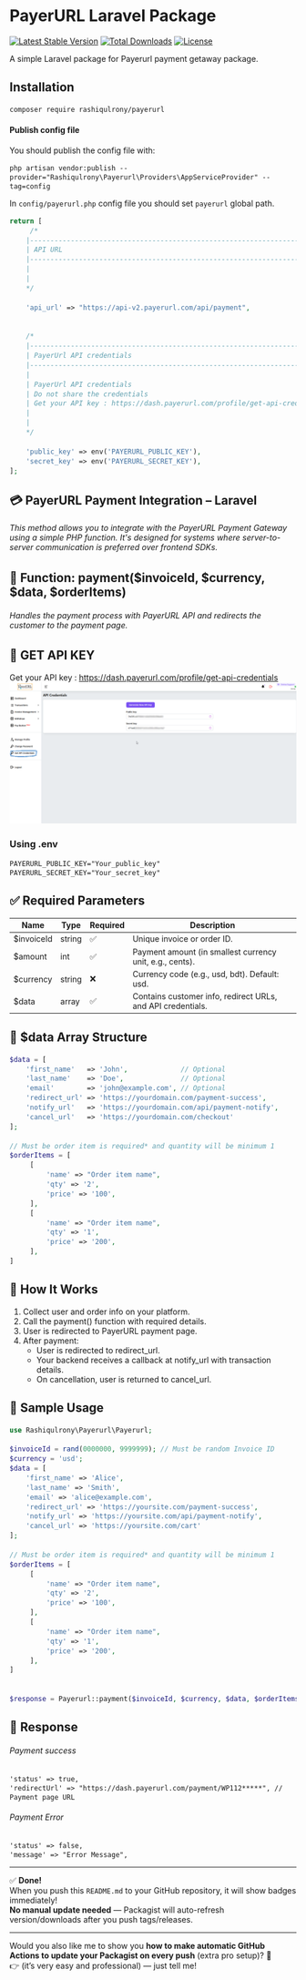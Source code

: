 # PayerURL Laravel Package

[![Latest Stable Version](https://poser.pugx.org/rashiqulrony/payerurl/v/stable)](https://packagist.org/packages/rashiqulrony/payerurl)
[![Total Downloads](https://poser.pugx.org/rashiqulrony/payerurl/downloads)](https://packagist.org/packages/rashiqulrony/payerurl)
[![License](https://poser.pugx.org/rashiqulrony/payerurl/license)](https://packagist.org/packages/rashiqulrony/payerurl)

A simple Laravel package for Payerurl payment getaway package.

## Installation

```bash
composer require rashiqulrony/payerurl
```

#### Publish config file

You should publish the config file with:

```
php artisan vendor:publish --provider="Rashiqulrony\Payerurl\Providers\AppServiceProvider" --tag=config
```

In `config/payerurl.php` config file you should set `payerurl` global path.

```php
return [
     /*
    |--------------------------------------------------------------------------
    | API URL
    |--------------------------------------------------------------------------
    |
    |
    */

    'api_url' => "https://api-v2.payerurl.com/api/payment",


    /*
    |--------------------------------------------------------------------------
    | PayerUrl API credentials
    |--------------------------------------------------------------------------
    |
    | PayerUrl API credentials
    | Do not share the credentials
    | Get your API key : https://dash.payerurl.com/profile/get-api-credentials
    |
    |
    */

    'public_key' => env('PAYERURL_PUBLIC_KEY'),
    'secret_key' => env('PAYERURL_SECRET_KEY'),
];
```



## 💳 PayerURL Payment Integration – Laravel
###### This method allows you to integrate with the PayerURL Payment Gateway using a simple PHP function. It's designed for systems where server-to-server communication is preferred over frontend SDKs.

## 📌 Function: payment($invoiceId, $currency, $data, $orderItems)
###### Handles the payment process with PayerURL API and redirects the customer to the payment page.

## 🔑 GET API KEY
Get your API key : https://dash.payerurl.com/profile/get-api-credentials
<img src="https://raw.githubusercontent.com/RashiqulRony/rony.mmj/refs/heads/master/payerurl.png">

### Using .env

```
PAYERURL_PUBLIC_KEY="Your_public_key"
PAYERURL_SECRET_KEY="Your_secret_key"
```


## ✅ Required Parameters
| Name | Type | Required | Description |
| --- | --- | --- | --- |
| $invoiceId | string | ✅ | Unique invoice or order ID. |
| $amount | int | ✅ | Payment amount (in smallest currency unit, e.g., cents). |
| $currency | string | ❌ | Currency code (e.g., usd, bdt). Default: usd. |
| $data | array | ✅ | Contains customer info, redirect URLs, and API credentials. |


## 🔑 $data Array Structure

~~~php
$data = [
    'first_name'   => 'John',             // Optional
    'last_name'    => 'Doe',              // Optional
    'email'        => 'john@example.com', // Optional
    'redirect_url' => 'https://yourdomain.com/payment-success',
    'notify_url'   => 'https://yourdomain.com/api/payment-notify',
    'cancel_url'   => 'https://yourdomain.com/checkout'
];

// Must be order item is required* and quantity will be minimum 1 
$orderItems = [
     [
         'name' => "Order item name",
         'qty' => '2',
         'price' => '100',
     ],
     [
         'name' => "Order item name",
         'qty' => '1',
         'price' => '200',
     ],
]
~~~

## 🚀 How It Works
1. Collect user and order info on your platform.
2. Call the payment() function with required details.
3. User is redirected to PayerURL payment page.
4. After payment:
    * User is redirected to redirect_url.
    * Your backend receives a callback at notify_url with transaction details.
    * On cancellation, user is returned to cancel_url.

   

## 🧪 Sample Usage
~~~php
use Rashiqulrony\Payerurl\Payerurl;

$invoiceId = rand(0000000, 9999999); // Must be random Invoice ID
$currency = 'usd';
$data = [
    'first_name' => 'Alice',
    'last_name' => 'Smith',
    'email' => 'alice@example.com',
    'redirect_url' => 'https://yoursite.com/payment-success',
    'notify_url' => 'https://yoursite.com/api/payment-notify',
    'cancel_url' => 'https://yoursite.com/cart'
];

// Must be order item is required* and quantity will be minimum 1 
$orderItems = [
     [
         'name' => "Order item name",
         'qty' => '2',
         'price' => '100',
     ],
     [
         'name' => "Order item name",
         'qty' => '1',
         'price' => '200',
     ],
]


$response = Payerurl::payment($invoiceId, $currency, $data, $orderItems);
~~~

## 🧪 Response
###### Payment success 
~~~
'status' => true,
'redirectUrl' => "https://dash.payerurl.com/payment/WP112*****", // Payment page URL
~~~

###### Payment Error
~~~
'status' => false,
'message' => "Error Message",
~~~


---

✅ **Done!**  
When you push this `README.md` to your GitHub repository, it will show badges immediately!  
**No manual update needed** — Packagist will auto-refresh version/downloads after you push tags/releases.

---

Would you also like me to show you **how to make automatic GitHub Actions to update your Packagist on every push** (extra pro setup)? 🚀  
👉 (it’s very easy and professional) — just tell me!












